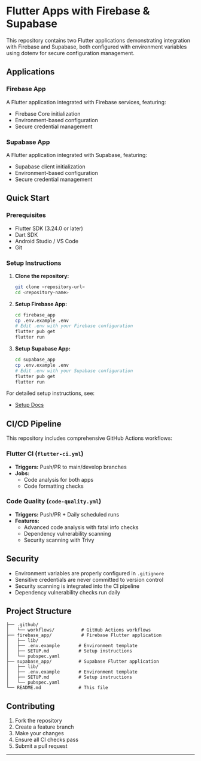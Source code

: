 # Flutter Apps with Firebase & Supabase

This repository contains two Flutter applications demonstrating integration with Firebase and Supabase, both configured with environment variables using dotenv for secure configuration management.

## Applications

### Firebase App

A Flutter application integrated with Firebase services, featuring:

- Firebase Core initialization
- Environment-based configuration
- Secure credential management

### Supabase App

A Flutter application integrated with Supabase, featuring:

- Supabase client initialization
- Environment-based configuration
- Secure credential management

## Quick Start

### Prerequisites

- Flutter SDK (3.24.0 or later)
- Dart SDK
- Android Studio / VS Code
- Git

### Setup Instructions

1. **Clone the repository:**

   ```bash
   git clone <repository-url>
   cd <repository-name>
   ```

2. **Setup Firebase App:**

   ```bash
   cd firebase_app
   cp .env.example .env
   # Edit .env with your Firebase configuration
   flutter pub get
   flutter run
   ```

3. **Setup Supabase App:**
   ```bash
   cd supabase_app
   cp .env.example .env
   # Edit .env with your Supabase configuration
   flutter pub get
   flutter run
   ```

For detailed setup instructions, see:

- [Setup Docs]()

## CI/CD Pipeline

This repository includes comprehensive GitHub Actions workflows:

### Flutter CI (`flutter-ci.yml`)

- **Triggers:** Push/PR to main/develop branches
- **Jobs:**
  - Code analysis for both apps
  - Code formatting checks

### Code Quality (`code-quality.yml`)

- **Triggers:** Push/PR + Daily scheduled runs
- **Features:**
  - Advanced code analysis with fatal info checks
  - Dependency vulnerability scanning
  - Security scanning with Trivy

## Security

- Environment variables are properly configured in `.gitignore`
- Sensitive credentials are never committed to version control
- Security scanning is integrated into the CI pipeline
- Dependency vulnerability checks run daily

## Project Structure

```
├── .github/
│   └── workflows/          # GitHub Actions workflows
├── firebase_app/           # Firebase Flutter application
│   ├── lib/
│   ├── .env.example       # Environment template
│   ├── SETUP.md           # Setup instructions
│   └── pubspec.yaml
├── supabase_app/          # Supabase Flutter application
│   ├── lib/
│   ├── .env.example       # Environment template
│   ├── SETUP.md           # Setup instructions
│   └── pubspec.yaml
└── README.md              # This file
```

## Contributing

1. Fork the repository
2. Create a feature branch
3. Make your changes
4. Ensure all CI checks pass
5. Submit a pull request

---
